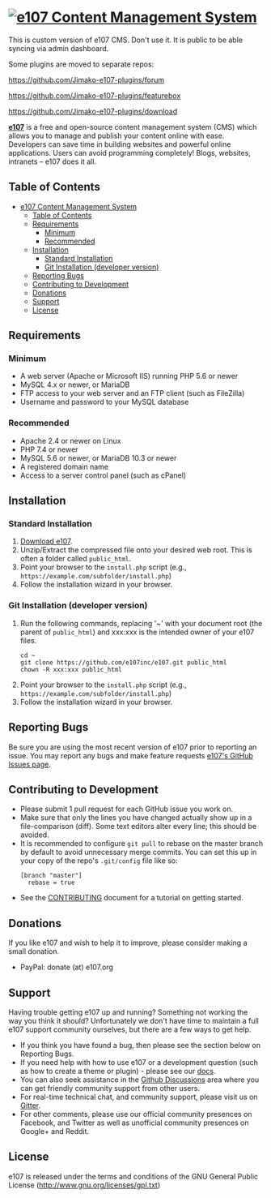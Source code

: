 [![e107 Content Management System](e107_images/logoHD.png)](https://e107.org)
=================

This is custom version of e107 CMS. Don't use it. It is public to be able syncing via admin dashboard. 

Some plugins are moved to separate repos:

https://github.com/Jimako-e107-plugins/forum
 
https://github.com/Jimako-e107-plugins/featurebox

https://github.com/Jimako-e107-plugins/download


**[e107][1]** is a free and open-source content management system (CMS) which allows you to manage and publish your content online with ease. Developers can save time in building websites and powerful online applications. Users can avoid programming completely! Blogs, websites, intranets – e107 does it all. 

## Table of Contents

   * [e107 Content Management System](README.md)
      * [Table of Contents](#table-of-contents)
      * [Requirements](#requirements)
         * [Minimum](#minimum)
         * [Recommended](#recommended)
      * [Installation](#installation)
         * [Standard Installation](#standard-installation)
         * [Git Installation (developer version)](#git-installation-developer-version)
      * [Reporting Bugs](#reporting-bugs)
      * [Contributing to Development](#contributing-to-development)
      * [Donations](#donations)
      * [Support](#support)
      * [License](#license)

## Requirements

   ### Minimum

   * A web server (Apache or Microsoft IIS) running PHP 5.6 or newer
   * MySQL 4.x or newer, or MariaDB
   * FTP access to your web server and an FTP client (such as FileZilla)
   * Username and password to your MySQL database

   ### Recommended

   * Apache 2.4 or newer on Linux
   * PHP 7.4 or newer
   * MySQL 5.6 or newer, or MariaDB 10.3 or newer
   * A registered domain name
   * Access to a server control panel (such as cPanel)


## Installation 

### Standard Installation

1. [Download e107](https://e107.org/download).
2. Unzip/Extract the compressed file onto your desired web root.
   This is often a folder called `public_html`. 
3. Point your browser to the `install.php` script (e.g., `https://example.com/subfolder/install.php`)
4. Follow the installation wizard in your browser.



### Git Installation (developer version)

1. Run the following commands, replacing '~' with your document root (the parent of `public_html`) and xxx:xxx is the intended owner of your e107 files.
   ```
   cd ~
   git clone https://github.com/e107inc/e107.git public_html	
   chown -R xxx:xxx public_html 
   ```    
2. Point your browser to the `install.php` script (e.g., `https://example.com/subfolder/install.php`)
3. Follow the installation wizard in your browser.



## Reporting Bugs

Be sure you are using the most recent version of e107 prior to reporting an issue.
You may report any bugs and make feature requests [e107's GitHub Issues page](https://github.com/e107inc/e107/issues).



## Contributing to Development

* Please submit 1 pull request for each GitHub issue you work on. 
* Make sure that only the lines you have changed actually show up in a file-comparison (diff).
  Some text editors alter every line; this should be avoided. 
* It is recommended to configure `git pull` to rebase on the master branch by default to avoid unnecessary merge commits.  You can set this up in your copy of the repo's `.git/config` file like so:
  ```
  [branch "master"]
    rebase = true
  ``` 
* See the [CONTRIBUTING](.github/CONTRIBUTING.md) document for a tutorial on getting started.

## Donations
If you like e107 and wish to help it to improve, please consider making a small donation.

* PayPal: donate (at) e107.org



## Support
Having trouble getting e107 up and running? Something not working the way you think it should? Unfortunately we don't have time to maintain a full e107 support community ourselves, but there are a few ways to get help.

* If you think you have found a bug, then please see the section below on Reporting Bugs.
* If you need help with how to use e107 or a development question (such as how to create a theme or plugin) - please see our [docs](https://e107.org/developer-manual).
* You can also seek assistance in the [Github Discussions](https://github.com/e107inc/e107/discussions) area where you can get friendly community support from other users.
* For real-time technical chat, and community support, please visit us on [Gitter](https://gitter.im/e107inc/e107). 
* For other comments, please use our official community presences on Facebook, and Twitter as well as unofficial community presences on Google+ and Reddit. 



## License

e107 is released under the terms and conditions of the GNU General Public License (http://www.gnu.org/licenses/gpl.txt)

  [1]: https://e107.org
